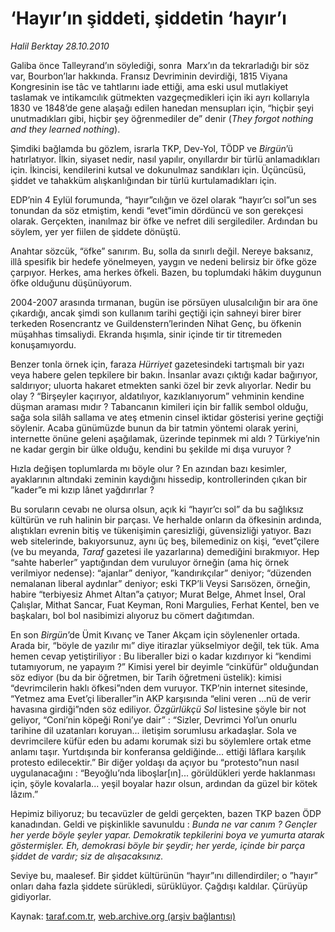 # ‘Hayır’ın şiddeti, şiddetin ‘hayır’ı

*Halil Berktay 28.10.2010*

<div class="yazi"><p>Galiba önce Talleyrand’ın söylediği, sonra  Marx’ın da tekrarladığı bir söz var, Bourbon’lar hakkında. Fransız Devriminin devirdiği, 1815 Viyana Kongresinin ise tâc ve tahtlarını iade ettiği, ama eski usul mutlakiyet taslamak ve intikamcılık gütmekten vazgeçmedikleri için iki ayrı kollarıyla 1830 ve 1848’de gene alaşağı edilen hanedan mensupları için, “hiçbir şeyi unutmadıkları gibi, hiçbir şey öğrenmediler de” denir (<i>They forgot nothing and they learned nothing</i>). </p>
<p>Şimdiki bağlamda bu gözlem, israrla TKP, Dev-Yol, TÖDP ve <i>Birgün</i>’ü hatırlatıyor. İlkin, siyaset nedir, nasıl yapılır, onyıllardır bir türlü anlamadıkları için. İkincisi, kendilerini kutsal ve dokunulmaz sandıkları için. Üçüncüsü, şiddet ve tahakküm alışkanlığından bir türlü kurtulamadıkları için. </p>
<p>EDP’nin 4 Eylül forumunda, “hayır”cılığın ve özel olarak “hayır’cı sol”un ses tonundan da söz etmiştim, kendi “evet”imin dördüncü ve son gerekçesi olarak. Gerçekten, inanılmaz bir öfke ve nefret dili sergilediler. Ardından bu söylem, yer yer fiilen de şiddete dönüştü. </p>
<p>Anahtar sözcük, “öfke” sanırım. Bu, solla da sınırlı değil. Nereye baksanız, illâ spesifik bir hedefe yönelmeyen, yaygın ve nedeni belirsiz bir öfke göze çarpıyor. Herkes, ama herkes öfkeli. Bazen, bu toplumdaki hâkim duygunun öfke olduğunu düşünüyorum.</p>
<p>2004-2007 arasında tırmanan, bugün ise pörsüyen ulusalcılığın bir ara öne çıkardığı, ancak şimdi son kullanım tarihi geçtiği için sahneyi birer birer terkeden Rosencrantz ve Guildenstern’lerinden Nihat Genç, bu öfkenin müşahhas timsaliydi. Ekranda hışımla, sinir içinde tir tir titremeden konuşamıyordu. </p>
<p>Benzer tonla örnek için, faraza <i>Hürriyet</i> gazetesindeki tartışmalı bir yazı veya habere gelen tepkilere bir bakın. İnsanlar avazı çıktığı kadar bağırıyor, saldırıyor; uluorta hakaret etmekten sanki özel bir zevk alıyorlar. Nedir bu olay ? “Birşeyler kaçırıyor, aldatılıyor, kazıklanıyorum” vehminin kendine düşman araması mıdır ? Tabancanın kimileri için bir fallik sembol olduğu, sağa sola silâh sallama ve ateş etmenin cinsel iktidar gösterisi yerine geçtiği söylenir. Acaba günümüzde bunun da bir tatmin yöntemi olarak yerini, internette önüne geleni aşağılamak, üzerinde tepinmek mi aldı ? Türkiye’nin ne kadar gergin bir ülke olduğu, kendini bu şekilde mi dışa vuruyor ?</p>
<p>Hızla değişen toplumlarda mı böyle olur ? En azından bazı kesimler, ayaklarının altındaki zeminin kaydığını hissedip, kontrollerinden çıkan bir ”kader”e mi kızıp lânet yağdırırlar ? </p>
<p>Bu soruların cevabı ne olursa olsun, açık ki “hayır’cı sol” da bu sağlıksız kültürün ve ruh halinin bir parçası. Ve herhalde onların da öfkesinin ardında, alıştıkları evrenin bitiş ve tükenişimin çaresizliği, güvensizliği yatıyor. Bazı web sitelerinde, bakıyorsunuz, aynı üç beş, bilemediniz on kişi, “evet”çilere (ve bu meyanda, <i>Taraf</i> gazetesi ile yazarlarına) demediğini bırakmıyor. Hep “sahte haberler” yaptığından dem vuruluyor örneğin (ama hiç örnek verilmiyor nedense): “ajanlar” deniyor, ”kandırıkçılar” deniyor; “düzenden nemalanan liberal aydınlar” deniyor; eski TKP’li Veysi Sarısözen, örneğin, habire “terbiyesiz Ahmet Altan”a çatıyor; Murat Belge, Ahmet İnsel, Oral Çalışlar, Mithat Sancar, Fuat Keyman, Roni Margulies, Ferhat Kentel, ben ve başkaları, bol bol nasibimizi alıyoruz bu cömert dağıtımdan. </p>
<p>En son <i>Birgün</i>’de Ümit Kıvanç ve Taner Akçam için söylenenler ortada. Arada bir, “böyle de yazılır mı” diye itirazlar yükselmiyor değil, tek tük. Ama hemen cevap yetiştiriliyor : Bu liberaller bizi o kadar kızdırıyor ki “kendimi tutamıyorum, ne yapayım ?” Kimisi yerel bir deyimle “cinküfür” olduğundan söz ediyor (bu da bir öğretmen, bir Tarih öğretmeni üstelik): kimisi  “devrimcilerin haklı öfkesi”nden dem vuruyor. TKP’nin internet sitesinde, “Yetmez ama Evet’çi liberaller”in AKP karşısında “elini veren ...nü de verir havasına girdiği”nden söz ediliyor. <i>Özgürlükçü Sol</i> listesine şöyle bir not geliyor, “Coni’nin köpeği Roni’ye dair” : “Sizler, Devrimci Yol’un onurlu tarihine dil uzatanları koruyan... iletişim sorumlusu arkadaşlar. Sola ve devrimcilere küfür eden bu adamı korumak sizi bu söylemlere ortak etme anlamı taşır. Yurtdışında bir konferansa geldiğinde... ettiği lâflara karşılık protesto edilecektir.” Bir diğer yoldaşı da açıyor bu “protesto”nun nasıl uygulanacağını : “Beyoğlu’nda liboşlar[ın]... görüldükleri yerde haklanması için, şöyle kovalarla... yeşil boyalar hazır olsun, ardından da güzel bir kötek lâzım.” </p>
<p>Hepimiz biliyoruz; bu tecavüzler de geldi gerçekten, bazen TKP bazen ÖDP kanadından. Geldi ve pişkinlikle savunuldu : <i>Bunda ne var canım ? Gençler her yerde böyle şeyler yapar. Demokratik tepkilerini boya ve yumurta atarak göstermişler. Eh, demokrasi böyle bir şeydir; her yerde, içinde bir parça şiddet de vardır; siz de alışacaksınız.</i> </p>
<p>Seviye bu, maalesef. Bir şiddet kültürünün “hayır”ını dillendirdiler; o ”hayır” onları daha fazla şiddete sürükledi, sürüklüyor. Çağdışı kaldılar. Çürüyüp gidiyorlar. </p></div>

Kaynak: [taraf.com.tr](http://www.taraf.com.tr:80/halil-berktay/makale-hayir-in-siddeti-siddetin-hayir-i.htm), [web.archive.org (arşiv bağlantısı)](http://web.archive.org/web/20101029172426/http://www.taraf.com.tr:80/halil-berktay/makale-hayir-in-siddeti-siddetin-hayir-i.htm)
